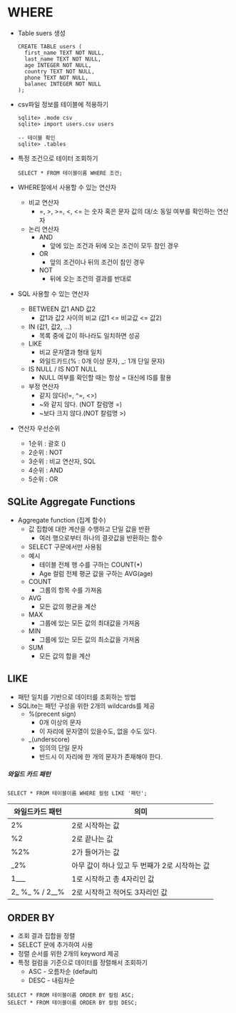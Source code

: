 # WHERE



- Table suers 생성

  ```sqlite
  CREATE TABLE users (
  	first_name TEXT NOT NULL,
    last_name TEXT NOT NULL,
    age INTEGER NOT NULL,
    country TEXT NOT NULL,
    phone TEXT NOT NULL,
    balanec INTEGER NOT NULL
  );
  ```



- csv파일 정보를 테이블에 적용하기

  ```sqlite
  sqlite> .mode csv
  sqlite> import users.csv users
  
  -- 테이블 확인
  sqlite> .tables
  ```



- 특정 조건으로 테이터 조회하기

  ```sqlite
  SELECT * FROM 테이블이름 WHERE 조건;
  ```



- WHERE절에서 사용할 수 있는 연산자
  - 비교 연산자
    - =, >, >=, <, <= 는 숫자 혹은 문자 값의 대/소 동일 여부를 확인하는 연산자
  - 논리 연산자
    - AND
      - 앞에 있는 조건과 뒤에 오는 조건이 모두 참인 경우
    - OR
      - 앞의 조건이나 뒤의 조건이 참인 경우
    - NOT
      - 뒤에 오는 조건의 결과를 반대로
- SQL 사용할 수 있는 연산자
  - BETWEEN 값1 AND 값2
    - 값1과 값2 사이의 비교 (값1 <= 비교값 <= 값2)
  - IN (값1, 값2, ...)
    - 목록 중에 값이 하나라도 일치하면 성공
  - LIKE
    - 비교 문자열과 형태 일치
    - 와일드카드(% : 0개 이상 문자, _: 1개 단일 문자)
  - IS NULL / IS NOT NULL
    - NULL 여부를 확인할 때는 항상 = 대신에 IS를 활용
  - 부정 연산자
    - 같지 않다(!=, ^=, <>)
    - ~와 같지 않다. (NOT 칼럼명 =)
    - ~보다 크지 않다.(NOT 칼럼명 >)
- 연산자 우선순위
  - 1순위 : 괄호 ()
  - 2순위 : NOT
  - 3순위 : 비교 연산자, SQL
  - 4순위 : AND
  - 5순위 : OR



## SQLite Aggregate Functions



- Aggregate function (집계 함수)
  - 값 집합에 대한 계산을 수행하고 단일 값을 반환
    - 여러 행으로부터 하나의 결괏값을 반환하는 함수
  - SELECT 구문에서만 사용됨
  - 예시
    - 테이블 전체 행 수를 구하는 COUNT(*)
    - Age 컬럼 전체 평균 값을 구하는 AVG(age)
  - COUNT
    - 그룹의 항목 수를 가져옴
  - AVG
    - 모든 값의 평균을 계산
  - MAX
    - 그룹에 있는 모든 값의 최대값을 가져옴
  - MIN
    - 그룹에 있는 모든 값의 최소값을 가져옴
  - SUM
    - 모든 값의 합을 계산



## LIKE

- 패턴 일치를 기반으로 데이터를 조회하는 방법
- SQLite는 패턴 구성을 위한 2개의 wildcards를 제공
  - %(precent sign)
    - 0개 이상의 문자
    - 이 자리에 문자열이 있을수도, 없을 수도 있다.
  - _(underscore)
    - 임의의 단일 문자
    - 반드시 이 자리에 한 개의 문자가 존재해야 한다.



##### 와일드 카드 패턴

```sqlite
SELECT * FROM 테이블이름 WHERE 컬럼 LIKE '패턴';
```

| 와일드카드 패턴 | 의미                                          |
| --------------- | --------------------------------------------- |
| 2%              | 2로 시작하는 값                               |
| %2              | 2로 끝나는 값                                 |
| %2%             | 2가 들어가는 값                               |
| _2%             | 아무 값이 하나 있고 두 번째가 2로 시작하는 값 |
| 1___            | 1로 시작하고 총 4자리인 값                    |
| 2_ %_ % / 2__%  | 2로 시작하고 적어도 3자리인 값                |



## ORDER BY



- 조회 결과 집합을 정렬
- SELECT 문에 추가하여 사용
- 정렬 순서를 위한 2개의 keyword 제공
- 특정 컬럼을 기준으로 데이터를 정렬해서 조회하기
  - ASC - 오름차순 (default)
  - DESC - 내림차순

```sqlite
SELECT * FROM 테이블이름 ORDER BY 컬럼 ASC;
SELECT * FROM 테이블이름 ORDER BY 컬럼 DESC;
```